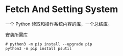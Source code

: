 # Fetch And Setting System

一个 Python 读取和操作系统内容的库，一个总结库。

安装所需库
```shell
# python3 -m pip install --upgrade pip
python3 -m pip install psutil
```
